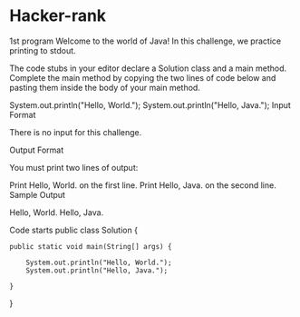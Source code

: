 # Hacker-rank
1st program Welcome to the world of Java! In this challenge, we practice printing to stdout.

The code stubs in your editor declare a Solution class and a main method. Complete the main method by copying the two lines of code below and pasting them inside the body of your main method.

System.out.println("Hello, World.");
System.out.println("Hello, Java.");
Input Format

There is no input for this challenge.

Output Format

You must print two lines of output:

Print Hello, World. on the first line.
Print Hello, Java. on the second line.
Sample Output

Hello, World.
Hello, Java.


Code starts
public class Solution {

    public static void main(String[] args) {
        
        System.out.println("Hello, World.");
        System.out.println("Hello, Java.");
        
    }
}
